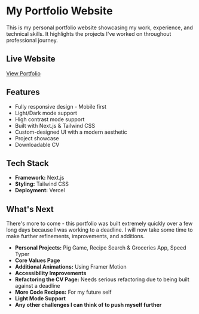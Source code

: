 # My Portfolio Website

This is my personal portfolio website showcasing my work, experience, and technical skills. It highlights the projects I've worked on throughout professional journey.

## Live Website

[View Portfolio](https://www.itsap.dev/)

## Features

- Fully responsive design - Mobile first
- Light/Dark mode support
- High contrast mode support
- Built with Next.js & Tailwind CSS
- Custom-designed UI with a modern aesthetic
- Project showcase
- Downloadable CV

## Tech Stack

- **Framework:** Next.js
- **Styling:** Tailwind CSS
- **Deployment:** Vercel

## What's Next

There's more to come - this portfolio was built extremely quickly over a few long days because I was working to a deadline. I will now take some time to make further refinements, improvements, and additions.

- **Personal Projects:** Pig Game, Recipe Search & Groceries App, Speed Typer
- **Core Values Page**
- **Additional Animations:** Using Framer Motion
- **Accessibility Improvements**
- **Refactoring the CV Page:** Needs serious refactoring due to being built against a deadline
- **More Code Recipes:** For my future self
- **Light Mode Support**
- **Any other challenges I can think of to push myself further**
